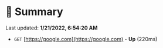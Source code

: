 # 📖 Summary
Last updated: **1/21/2022, 6:54:20 AM**

- `GET` [https://google.com](https://google.com) - **Up** (220ms)
